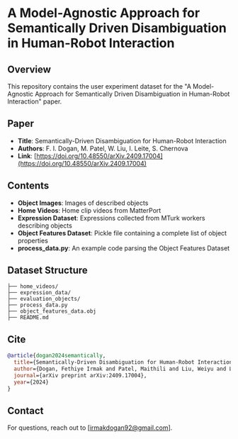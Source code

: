 #  A Model-Agnostic Approach for Semantically Driven Disambiguation in Human-Robot Interaction

## Overview
This repository contains the user experiment dataset for the "A Model-Agnostic Approach for Semantically Driven Disambiguation in Human-Robot Interaction" paper.

## Paper
- **Title**: Semantically-Driven Disambiguation for Human-Robot Interaction
- **Authors**: F. I. Dogan, M. Patel, W. Liu, I. Leite, S. Chernova
- **Link**: [https://doi.org/10.48550/arXiv.2409.17004](https://doi.org/10.48550/arXiv.2409.17004)

## Contents
- **Object Images**: Images of described objects
- **Home Videos**: Home clip videos from MatterPort
- **Expression Dataset**: Expressions collected from MTurk workers describing objects
- **Object Features Dataset**: Pickle file containing a complete list of object properties
- **process_data.py**: An example code parsing the Object Features Dataset

## Dataset Structure
```
├── home_videos/
├── expression_data/
├── evaluation_objects/
├── process_data.py
├── object_features_data.obj
├── README.md
```

## Cite
```bibtex
@article{dogan2024semantically,
  title={Semantically-Driven Disambiguation for Human-Robot Interaction},
  author={Dogan, Fethiye Irmak and Patel, Maithili and Liu, Weiyu and Leite, Iolanda and Chernova, Sonia},
  journal={arXiv preprint arXiv:2409.17004},
  year={2024}
}
```

## Contact
For questions, reach out to [irmakdogan92@gmail.com].
